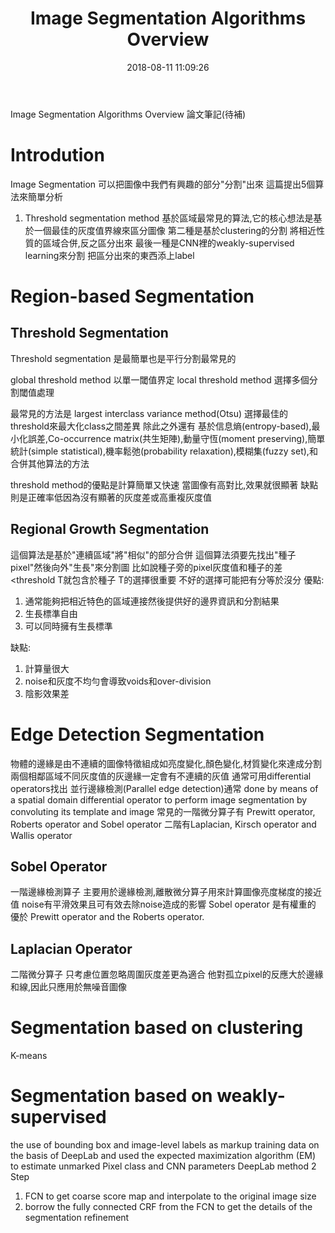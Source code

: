 ﻿---
title: Image Segmentation Algorithms Overview
tags:
  - Image Segmentation
categories:
  - Computer Vision
date: 2018-08-11 11:09:26
---
Image Segmentation Algorithms Overview 論文筆記(待補)
<!--more-->
# Introdution
Image Segmentation 可以把圖像中我們有興趣的部分"分割"出來
這篇提出5個算法來簡單分析
1. Threshold segmentation method
基於區域最常見的算法,它的核心想法是基於一個最佳的灰度值界線來區分圖像
第二種是基於clustering的分割
將相近性質的區域合併,反之區分出來
最後一種是CNN裡的weakly-supervised learning來分割
把區分出來的東西添上label

# Region-based Segmentation
## Threshold Segmentation
Threshold segmentation 是最簡單也是平行分割最常見的

global threshold method 以單一閾值界定
local threshold method 選擇多個分割閾值處理

最常見的方法是  largest interclass variance method(Otsu) 選擇最佳的threshold來最大化class之間差異
除此之外還有 基於信息熵(entropy-based),最小化誤差,Co-occurrence matrix(共生矩陣),動量守恆(moment preserving),簡單統計(simple statistical),機率鬆弛(probability relaxation),模糊集(fuzzy set),和合併其他算法的方法

threshold method的優點是計算簡單又快速
當圖像有高對比,效果就很顯著
缺點則是正確率低因為沒有顯著的灰度差或高重複灰度值

## Regional Growth Segmentation
這個算法是基於"連續區域"將"相似"的部分合併
這個算法須要先找出"種子pixel"然後向外"生長"來分割圖
比如說種子旁的pixel灰度值和種子的差<threshold T就包含於種子
T的選擇很重要 不好的選擇可能把有分等於沒分
優點:
1. 通常能夠把相近特色的區域連接然後提供好的邊界資訊和分割結果
2. 生長標準自由
3. 可以同時擁有生長標準

缺點:
1. 計算量很大
2. noise和灰度不均勻會導致voids和over-division
3. 陰影效果差

# Edge Detection Segmentation
物體的邊緣是由不連續的圖像特徵組成如亮度變化,顏色變化,材質變化來達成分割
兩個相鄰區域不同灰度值的灰邊緣一定會有不連續的灰值 通常可用differential operators找出
並行邊緣檢測(Parallel edge detection)通常 done by means of a spatial domain differential operator to perform image segmentation by convoluting its template and image
常見的一階微分算子有 Prewitt operator, Roberts operator and Sobel operator
二階有Laplacian, Kirsch operator and Wallis operator

## Sobel Operator
一階邊緣檢測算子
主要用於邊緣檢測,離散微分算子用來計算圖像亮度梯度的接近值
noise有平滑效果且可有效去除noise造成的影響
Sobel operator 是有權重的 優於 Prewitt operator and the Roberts operator.

## Laplacian Operator
二階微分算子
只考慮位置忽略周圍灰度差更為適合
他對孤立pixel的反應大於邊緣和線,因此只應用於無噪音圖像

# Segmentation based on clustering
K-means
# Segmentation based on weakly-supervised
the use of bounding box and image-level labels as markup training data
on the basis of DeepLab and used the expected maximization
algorithm (EM) to estimate unmarked Pixel class and CNN parameters
DeepLab method 2 Step

1. FCN to get coarse score map and interpolate to the original image size
2. borrow the fully connected CRF from the FCN to get the details of the segmentation refinement




